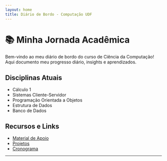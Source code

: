 ```yaml
---
layout: home
title: Diário de Bordo - Computação UDF
---
```


# 📚 Minha Jornada Acadêmica

Bem-vindo ao meu diário de bordo do curso de Ciência da Computação! Aqui documento meu progresso diário, insights e aprendizados.

## Disciplinas Atuais

- Cálculo 1
- Sistemas Cliente-Servidor
- Programação Orientada a Objetos
- Estrutura de Dados
- Banco de Dados

## Recursos e Links

- [Material de Apoio](/recursos)
- [Projetos](/projetos)
- [Cronograma](/cronograma)

---